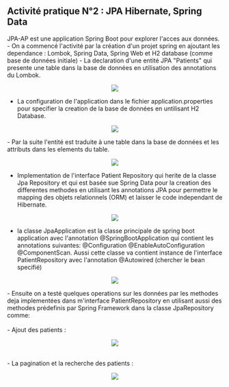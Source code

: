 ## Activité pratique N°2 : JPA Hibernate, Spring Data

<div>
JPA-AP est une application Spring Boot pour explorer l'acces aux données.
- On a commencé l'activité par la création d'un projet spring en ajoutant les dependance : Lombok, Spring Data, Spring Web et H2 database (comme base de données initiale)
- La declaration d'une entité JPA "Patients" qui presente une table dans la base de données en utilisation des annotations du Lombok.
<p align="center">
   <img src="https://user-images.githubusercontent.com/92638641/234074225-aff4af53-4e43-4283-ba4c-61994665b331.png">
</p>

- La configuration de l'application dans le fichier application.properties pour specifier la creation de la base de données en untilisant H2 Database.

<p align="center">
<img src="https://user-images.githubusercontent.com/92638641/234079813-6b9903cd-72f9-4fb5-a2f7-47b60d3835e7.png"/>
</p>
- Par la suite l'entité est traduite à une table dans la base de données et les attributs dans les elements du table.
<p align="center">
<img src="https://user-images.githubusercontent.com/92638641/234082721-47228378-ae72-47fd-86f3-71b5966e0b63.png"/>
</p>

 - Implementation de l'interface Patient Repository qui herite de la classe Jpa Repository et qui est basée sue Spring Data pour la creation des differentes methodes en utilisant les annotations JPA pour permettre le mapping des objets relationnels (ORM) et laisser le code independant de Hibernate.

<p align="center">
<img src="https://user-images.githubusercontent.com/92638641/234076967-aec68f29-fdea-4f3f-a6d4-72d949521b61.png"/>
</p>

-  la classe JpaApplication est la classe principale de spring boot application avec l'annotation @SpringBootApplication  qui contient les annotations suivantes:  @Configuration @EnableAutoConfiguration @ComponentScan. Aussi cette classe va contient instance de l'interface PatientRepository avec l'annotation @Autowired (chercher le bean specifié)
<p align="center">
<img src="https://user-images.githubusercontent.com/92638641/234084230-eff1e6ed-913e-482f-88c5-1feb7e142934.png"/>
</p>
- Ensuite on a testé quelques operations sur les données par les methodes deja implementées dans m'interface PatientRepository en utilisant aussi des methodes prédefinis par Spring Framework dans la classe JpaRepository comme: <br>
   <br>
-  Ajout des patients :<br>
   <p align="center">
<img src="https://user-images.githubusercontent.com/92638641/234084480-89b94d30-8f2d-47f7-b4f6-c04c0eb97837.png"/>
</p>
      <br>
-  La pagination et la recherche des patients :<br>
   <p align="center">
<img src="https://user-images.githubusercontent.com/92638641/234086001-f3a17a7f-6613-4f21-a048-8507c5b21f8f.png"/>
</p>
</div>
